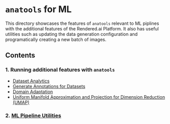 # `anatools` for ML
This directory showcases the features of `anatools` relevant to ML piplines with the additional features of the Rendered.ai Platform. It also has useful utilities such as updating the data generation configuration and programatically creating a new batch of images. 

## Contents

### 1. Running additional features with `anatools`
- [Dataset Analytics](./Dataset%20Analytics.ipynb)
- [Generate Annotations for Datasets](./Generate%20Annotations%20for%20Datasets.ipynb)
- [Domain Adaptation](./Domain%20Adaptation.ipynb)
- [Uniform Manifold Approximation and Projection for Dimension Reduction (UMAP)](./UMAP.ipynb)

### 2. [ML Pipeline Utilities](./ML%20Pipeline%20Utilities.ipynb)